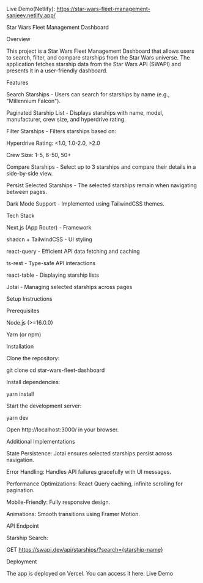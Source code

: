 Live Demo(Netlify): https://star-wars-fleet-management-sanjeev.netlify.app/

Star Wars Fleet Management Dashboard

Overview

This project is a Star Wars Fleet Management Dashboard that allows users to search, filter, and compare starships from the Star Wars universe. The application fetches starship data from the Star Wars API (SWAPI) and presents it in a user-friendly dashboard.

Features

Search Starships - Users can search for starships by name (e.g., "Millennium Falcon").

Paginated Starship List - Displays starships with name, model, manufacturer, crew size, and hyperdrive rating.

Filter Starships - Filters starships based on:

Hyperdrive Rating: <1.0, 1.0-2.0, >2.0

Crew Size: 1-5, 6-50, 50+

Compare Starships - Select up to 3 starships and compare their details in a side-by-side view.

Persist Selected Starships - The selected starships remain when navigating between pages.

Dark Mode Support - Implemented using TailwindCSS themes.

Tech Stack

Next.js (App Router) - Framework

shadcn + TailwindCSS - UI styling

react-query - Efficient API data fetching and caching

ts-rest - Type-safe API interactions

react-table - Displaying starship lists

Jotai - Managing selected starships across pages

Setup Instructions

Prerequisites

Node.js (>=16.0.0)

Yarn (or npm)

Installation

Clone the repository:

git clone <repository-url>
cd star-wars-fleet-dashboard

Install dependencies:

yarn install

Start the development server:

yarn dev

Open http://localhost:3000/ in your browser.

Additional Implementations

State Persistence: Jotai ensures selected starships persist across navigation.

Error Handling: Handles API failures gracefully with UI messages.

Performance Optimizations: React Query caching, infinite scrolling for pagination.

Mobile-Friendly: Fully responsive design.

Animations: Smooth transitions using Framer Motion.

API Endpoint

Starship Search:

GET https://swapi.dev/api/starships/?search={starship-name}

Deployment

The app is deployed on Vercel. You can access it here: Live Demo
